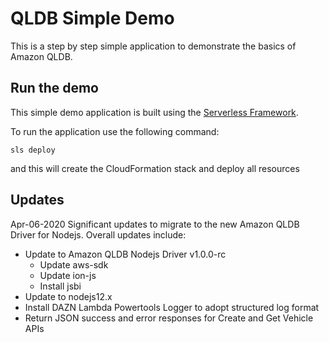 # QLDB Simple Demo

This is a step by step simple application to demonstrate the basics of Amazon QLDB.

## Run the demo

This simple demo application is built using the [Serverless Framework](https://serverless.com/).

To run the application use the following command:

``` sls deploy ```

and this will create the CloudFormation stack and deploy all resources

## Updates

Apr-06-2020
Significant updates to migrate to the new Amazon QLDB Driver for Nodejs. Overall updates include:

* Update to Amazon QLDB Nodejs Driver v1.0.0-rc
    * Update aws-sdk
    * Update ion-js
    * Install jsbi
* Update to nodejs12.x
* Install DAZN Lambda Powertools Logger to adopt structured log format
* Return JSON success and error responses for Create and Get Vehicle APIs


